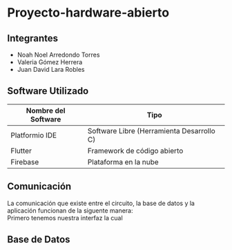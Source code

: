 # Proyecto-hardware-abierto
## Integrantes
* Noah Noel Arredondo Torres
* Valeria Gómez Herrera
* Juan David Lara Robles

## Software Utilizado
|Nombre del Software|Tipo|
|-------------------|----|
|Platformio IDE|	Software Libre (Herramienta Desarrollo C) |
|Flutter|Framework de código abierto |
|Firebase|Plataforma en la nube|

## Comunicación
La comunicación que existe entre el circuito, la base de datos y la aplicación funcionan de la siguente manera: <br>
Primero tenemos nuestra interfaz la cual 

## Base de Datos


## 
